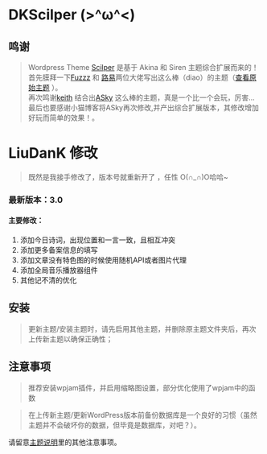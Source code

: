 
# DKScilper (>^ω^<)

## 鸣谢
> Wordpress Theme [Scilper](http://blog.skillcat.me/wordpress/271.html) 是基于 Akina 和 Siren 主题综合扩展而来的！
> 首先膜拜一下[Fuzzz](http://fui.im/) 和 [路易](https://www.cssplus.org)两位大佬写出这么棒（diao）的主题（[查看原始主题](https://github.com/louie-senpai/Siren) ）。<br>
> 再次鸣谢[keith](http://skyarea.cn) 结合出[ASky](http://skyarea.cn/archives/466) 这么棒的主题，真是一个比一个会玩，厉害...<br>
> 最后也要感谢小猫博客将ASky再次修改,并产出综合扩展版本，其修改增加好玩而简单的效果！。

# LiuDanK 修改
> 既然是我接手修改了，版本号就重新开了 ，任性 O(∩_∩)O哈哈~

### 最新版本：3.0<br>

#### 主要修改：<br>
1. 添加今日诗词，出现位置和一言一致，且相互冲突
2. 添加更多备案信息的填写
3. 添加文章没有特色图的时候使用随机API或者图片代理
4. 添加全局音乐播放器组件
5. 其他记不清的优化
## 安装
> 更新主题/安装主题时，请先启用其他主题，并删除原主题文件夹后，再次上传新主题以确保正确性；<br>

## 注意事项
> 推荐安装wpjam插件，并启用缩略图设置，部分优化使用了wpjam中的函数

> 在上传新主题/更新WordPress版本前备份数据库是一个良好的习惯（虽然主题并不会破坏你的数据，但毕竟是数据库，对吧？）。

请留意[主题说明](https://www.liudank.top/archives/283)里的其他注意事项。
